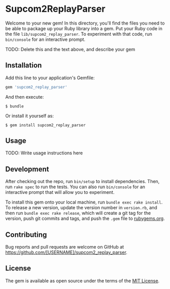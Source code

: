 # Supcom2ReplayParser

Welcome to your new gem! In this directory, you'll find the files you need to be able to package up your Ruby library into a gem. Put your Ruby code in the file `lib/supcom2_replay_parser`. To experiment with that code, run `bin/console` for an interactive prompt.

TODO: Delete this and the text above, and describe your gem

## Installation

Add this line to your application's Gemfile:

```ruby
gem 'supcom2_replay_parser'
```

And then execute:

    $ bundle

Or install it yourself as:

    $ gem install supcom2_replay_parser

## Usage

TODO: Write usage instructions here

## Development

After checking out the repo, run `bin/setup` to install dependencies. Then, run `rake spec` to run the tests. You can also run `bin/console` for an interactive prompt that will allow you to experiment.

To install this gem onto your local machine, run `bundle exec rake install`. To release a new version, update the version number in `version.rb`, and then run `bundle exec rake release`, which will create a git tag for the version, push git commits and tags, and push the `.gem` file to [rubygems.org](https://rubygems.org).

## Contributing

Bug reports and pull requests are welcome on GitHub at https://github.com/[USERNAME]/supcom2_replay_parser.

## License

The gem is available as open source under the terms of the [MIT License](https://opensource.org/licenses/MIT).
